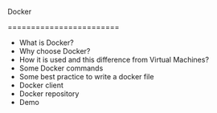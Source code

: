 Docker

========================

- What is Docker?
- Why choose Docker?
- How it is used and this difference from Virtual Machines?
- Some Docker commands
- Some best practice to write a docker file
- Docker client
- Docker repository
- Demo
